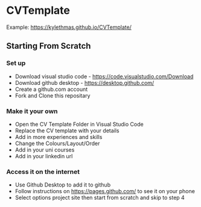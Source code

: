 # CVTemplate

Example: https://kylethmas.github.io/CVTemplate/

## Starting From Scratch

### Set up
- Download visual studio code - https://code.visualstudio.com/Download
- Download github desktop - https://desktop.github.com/
- Create a github.com account
- Fork and Clone this repositary

### Make it your own
- Open the CV Template Folder in Visual Studio Code
- Replace the CV template with your details
- Add in more experiences and skills
- Change the Colours/Layout/Order
- Add in your uni courses
- Add in your linkedin url

### Access it on the internet
- Use Github Desktop to add it to github
- Follow instructions on https://pages.github.com/ to see it on your phone
- Select options project site then start from scratch and skip to step 4
